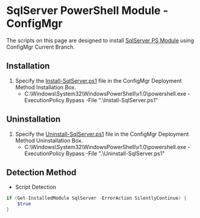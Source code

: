 # SqlServer PowerShell Module - ConfigMgr

The scripts on this page are designed to install [SqlServer PS Module](https://www.powershellgallery.com/packages/SqlServer) using ConfigMgr Current Branch.

## Installation

1. Specify the [Install-SqlServer.ps1](https://github.com/aentringer/CMAppScripts/raw/master/Microsoft/PSGallery/SqlServer/Install-SqlServer.ps1) file in the ConfigMgr Deployment Method Installation Box.
    * C:\Windows\System32\WindowsPowerShell\v1.0\powershell.exe -ExecutionPolicy Bypass -File ".\Install-SqlServer.ps1"

## Uninstallation

1. Specify the [Uninstall-SqlServer.ps1](https://github.com/aentringer/CMAppScripts/raw/master/Microsoft/PSGallery/SqlServer/Uninstall-SqlServer.ps1) file in the ConfigMgr Deployment Method Uninstallation Box.
    * C:\Windows\System32\WindowsPowerShell\v1.0\powershell.exe -ExecutionPolicy Bypass -File ".\Uninstall-SqlServer.ps1"

## Detection Method

* Script Detection

```PowerShell
if (Get-InstalledModule SqlServer -ErrorAction SilentlyContinue) {
    $true
}
```